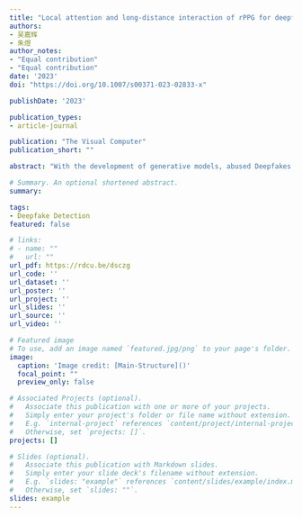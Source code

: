 ```yaml
---
title: "Local attention and long-distance interaction of rPPG for deepfake detection"
authors:
- 吴嘉辉
- 朱煜
author_notes:
- "Equal contribution"
- "Equal contribution"
date: '2023'
doi: "https://doi.org/10.1007/s00371-023-02833-x"

publishDate: '2023'

publication_types:
- article-journal

publication: "The Visual Computer"
publication_short: ""

abstract: "With the development of generative models, abused Deepfakes have aroused public concerns. As a defense mechanism, face forgery detection methods have been intensively studied. Remote photoplethysmography (rPPG) technology extract heartbeat signal from recorded videos by examining the subtle changes in skin color caused by cardiac activity. Since the face forgery process inevitably disrupts the periodic changes in facial color, rPPG signal proves to be a powerful biological indicator for Deepfake detection. Motivated by the key observation that rPPG signals produce unique rhythmic patterns in terms of different manipulation methods, we regard Deepfake detection also as a source detection task. The Multi-scale Spatial–Temporal PPG map is adopted to further exploit heartbeat signal from multiple facial regions. Moreover, to capture both spatial and temporal inconsistencies, we propose a two-stage network consisting of a Mask-Guided Local Attention module (MLA) to capture unique local patterns of PPG maps, and a Temporal Transformer to interact features of adjacent PPG maps in long distance. Abundant experiments on FaceForensics + + and Celeb-DF datasets prove the superiority of our method over all other rPPG-based approaches. Visualization also demonstrates the effectiveness of the proposed method."

# Summary. An optional shortened abstract.
summary: 

tags:
- Deepfake Detection
featured: false

# links:
# - name: ""
#   url: ""
url_pdf: https://rdcu.be/dsczg
url_code: ''
url_dataset: ''
url_poster: ''
url_project: ''
url_slides: ''
url_source: ''
url_video: ''

# Featured image
# To use, add an image named `featured.jpg/png` to your page's folder. 
image:
  caption: 'Image credit: [Main-Structure]()'
  focal_point: ""
  preview_only: false

# Associated Projects (optional).
#   Associate this publication with one or more of your projects.
#   Simply enter your project's folder or file name without extension.
#   E.g. `internal-project` references `content/project/internal-project/index.md`.
#   Otherwise, set `projects: []`.
projects: []

# Slides (optional).
#   Associate this publication with Markdown slides.
#   Simply enter your slide deck's filename without extension.
#   E.g. `slides: "example"` references `content/slides/example/index.md`.
#   Otherwise, set `slides: ""`.
slides: example
---
```

